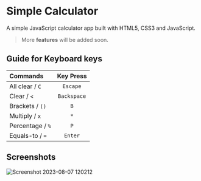 # Simple Calculator 
A simple JavaScript calculator app built with HTML5, CSS3 and JavaScript.
> More **features** will be added soon.
## Guide for Keyboard keys  
| Commands         | Key Press   |
| :--------------- | :---------: |
| All clear / `C`  | `Escape`    |
| Clear / `<`      | `Backspace` |
| Brackets / `()`  | `B`         |
| Multiply / `x`   | `*`         |
| Percentage / `%` | `P`         |
| Equals-to / `=`  | `Enter`     |
## Screenshots
![Screenshot 2023-08-07 120212](https://github.com/Mayank-Sharma17/Simple-Calculator/assets/113251342/91e85603-7d31-485f-9fc7-62b898dd7c29)